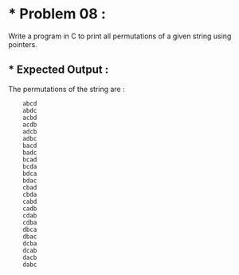 # * Problem 08 :

Write a program in C to print all permutations of a given string using pointers.

## * Expected Output :

The permutations of the string are :   
                             
        abcd  
        abdc  
        acbd  
        acdb  
        adcb  
        adbc
        bacd
        badc
        bcad
        bcda
        bdca
        bdac
        cbad
        cbda
        cabd
        cadb
        cdab
        cdba
        dbca
        dbac
        dcba
        dcab
        dacb
        dabc
